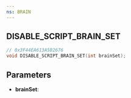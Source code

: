 ```yaml
---
ns: BRAIN
---
```

## DISABLE_SCRIPT_BRAIN_SET

```c
// 0x3F44EA613A5B2676
void DISABLE_SCRIPT_BRAIN_SET(int brainSet);
```

## Parameters
* **brainSet**:
